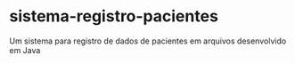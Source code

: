 # sistema-registro-pacientes
Um sistema para registro de dados de pacientes em arquivos desenvolvido em Java
